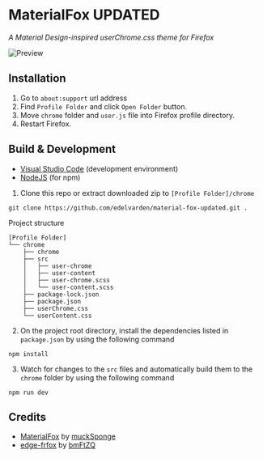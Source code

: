 # MaterialFox UPDATED

_A Material Design-inspired userChrome.css theme for Firefox_

![Preview](https://github.com/edelvarden/material-fox-updated/blob/main/preview.png?raw=true)

## Installation

1. Go to `about:support` url address
2. Find `Profile Folder` and click `Open Folder` button.
3. Move `chrome` folder and `user.js` file into Firefox profile directory.
4. Restart Firefox.

## Build & Development

- [Visual Studio Code](https://code.visualstudio.com/) (development environment)
- [NodeJS](https://nodejs.org/en/download) (for npm)

1. Clone this repo or extract downloaded zip to `[Profile Folder]/chrome`

```
git clone https://github.com/edelvarden/material-fox-updated.git .
```

Project structure

```
[Profile Folder]
└── chrome
    ├── chrome
    ├── src
    │   ├── user-chrome
    │   ├── user-content
    │   ├── user-chrome.scss
    │   └── user-content.scss
    ├── package-lock.json
    ├── package.json
    ├── userChrome.css
    └── userContent.css
```

2. On the project root directory, install the dependencies listed in `package.json` by using the following command

```
npm install
```

3. Watch for changes to the `src` files and automatically build them to the `chrome` folder by using the following command

```
npm run dev
```

## Credits

- [MaterialFox](https://github.com/muckSponge/MaterialFox) by [muckSponge](https://github.com/muckSponge)
- [edge-frfox](https://github.com/bmFtZQ/edge-frfox) by [bmFtZQ](https://github.com/bmFtZQ)

